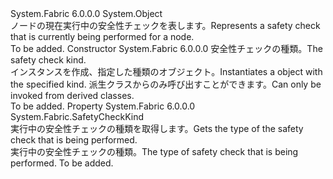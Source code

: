 <Type Name="SafetyCheck" FullName="System.Fabric.SafetyCheck">
  <TypeSignature Language="C#" Value="public abstract class SafetyCheck" />
  <TypeSignature Language="ILAsm" Value=".class public auto ansi abstract beforefieldinit SafetyCheck extends System.Object" />
  <TypeSignature Language="DocId" Value="T:System.Fabric.SafetyCheck" />
  <TypeSignature Language="VB.NET" Value="Public MustInherit Class SafetyCheck" />
  <TypeSignature Language="F#" Value="type SafetyCheck = class" />
  <AssemblyInfo>
    <AssemblyName>System.Fabric</AssemblyName>
    <AssemblyVersion>6.0.0.0</AssemblyVersion>
  </AssemblyInfo>
  <Base>
    <BaseTypeName>System.Object</BaseTypeName>
  </Base>
  <Interfaces />
  <Docs>
    <summary>
      <para>
            <span data-ttu-id="42224-101">ノードの現在実行中の安全性チェックを表します。</span><span class="sxs-lookup"><span data-stu-id="42224-101">Represents a safety check that is currently being performed for a node.</span></span>
            </para>
    </summary>
    <remarks>To be added.</remarks>
  </Docs>
  <Members>
    <Member MemberName=".ctor">
      <MemberSignature Language="C#" Value="protected internal SafetyCheck (System.Fabric.SafetyCheckKind kind);" />
      <MemberSignature Language="ILAsm" Value=".method familyorassemblyhidebysig specialname rtspecialname instance void .ctor(valuetype System.Fabric.SafetyCheckKind kind) cil managed" />
      <MemberSignature Language="DocId" Value="M:System.Fabric.SafetyCheck.#ctor(System.Fabric.SafetyCheckKind)" />
      <MemberSignature Language="VB.NET" Value="Protected Friend Sub New (kind As SafetyCheckKind)" />
      <MemberSignature Language="F#" Value="new System.Fabric.SafetyCheck : System.Fabric.SafetyCheckKind -&gt; System.Fabric.SafetyCheck" Usage="new System.Fabric.SafetyCheck kind" />
      <MemberType>Constructor</MemberType>
      <AssemblyInfo>
        <AssemblyName>System.Fabric</AssemblyName>
        <AssemblyVersion>6.0.0.0</AssemblyVersion>
      </AssemblyInfo>
      <Parameters>
        <Parameter Name="kind" Type="System.Fabric.SafetyCheckKind" />
      </Parameters>
      <Docs>
        <param name="kind">
          <para><span data-ttu-id="42224-102">安全性チェックの種類。</span><span class="sxs-lookup"><span data-stu-id="42224-102">The safety check kind.</span></span></para>
        </param>
        <summary>
          <para>
            <span data-ttu-id="42224-103">インスタンスを作成、<see cref="T:System.Fabric.SafetyCheck" />指定した種類のオブジェクト。</span><span class="sxs-lookup"><span data-stu-id="42224-103">Instantiates a <see cref="T:System.Fabric.SafetyCheck" /> object with the specified kind.</span></span> <span data-ttu-id="42224-104">派生クラスからのみ呼び出すことができます。</span><span class="sxs-lookup"><span data-stu-id="42224-104">Can only be invoked from derived classes.</span></span>
            </para>
        </summary>
        <remarks>To be added.</remarks>
      </Docs>
    </Member>
    <Member MemberName="Kind">
      <MemberSignature Language="C#" Value="public System.Fabric.SafetyCheckKind Kind { get; }" />
      <MemberSignature Language="ILAsm" Value=".property instance valuetype System.Fabric.SafetyCheckKind Kind" />
      <MemberSignature Language="DocId" Value="P:System.Fabric.SafetyCheck.Kind" />
      <MemberSignature Language="VB.NET" Value="Public ReadOnly Property Kind As SafetyCheckKind" />
      <MemberSignature Language="F#" Value="member this.Kind : System.Fabric.SafetyCheckKind" Usage="System.Fabric.SafetyCheck.Kind" />
      <MemberType>Property</MemberType>
      <AssemblyInfo>
        <AssemblyName>System.Fabric</AssemblyName>
        <AssemblyVersion>6.0.0.0</AssemblyVersion>
      </AssemblyInfo>
      <ReturnValue>
        <ReturnType>System.Fabric.SafetyCheckKind</ReturnType>
      </ReturnValue>
      <Docs>
        <summary>
          <para>
            <span data-ttu-id="42224-105">実行中の安全性チェックの種類を取得します。</span><span class="sxs-lookup"><span data-stu-id="42224-105">Gets the type of the safety check that is being performed.</span></span>
            </para>
        </summary>
        <value>
          <para><span data-ttu-id="42224-106">実行中の安全性チェックの種類。</span><span class="sxs-lookup"><span data-stu-id="42224-106">The type of safety check that is being performed.</span></span></para>
        </value>
        <remarks>To be added.</remarks>
      </Docs>
    </Member>
  </Members>
</Type>